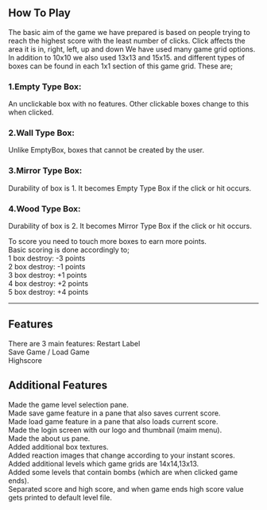 ## How To Play
The basic aim of the game we have prepared is based on people trying to reach the highest score with the least number of clicks. Click affects the area it is in, right, left, up and down We have used many game grid options. In addition to 10x10 we also used 13x13 and 15x15. and different types of boxes can be found in each 1x1 section of this game grid. These are;

### 1.Empty Type Box: 
An unclickable box with no features. Other clickable boxes change to this when clicked.<br/>
### 2.Wall Type Box: 
Unlike EmptyBox, boxes that cannot be created by the user.<br/>
### 3.Mirror Type Box: 
Durability of box is 1. It becomes Empty Type Box if the click or hit occurs.<br/>
### 4.Wood Type Box: 
Durability of box is 2. It becomes Mirror Type Box if the click or hit occurs.<br/>

To score you need to touch more boxes to earn more points.<br/>
Basic scoring is done accordingly to;<br/>
1 box destroy: -3 points<br/>
2 box destroy: -1 points<br/>
3 box destroy: +1 points<br/>
4 box destroy: +2 points<br/>
5 box destroy: +4 points
<hr/>

## Features
There are 3 main features:
Restart Label<br/>
Save Game / Load Game<br/>
Highscore<br/>

## Additional Features
Made the game level selection pane.<br/>
Made save game feature in a pane that also saves current score.<br/>
Made load game feature in a pane that also loads current score.<br/>
Made the login screen with our logo and thumbnail (maim menu).<br/>
Made the about us pane.<br/>
Added additional box textures.<br/>
Added reaction images that change according to your instant scores.<br/>
Added additional levels which game grids are 14x14,13x13.<br/>
Added some levels that contain bombs (which are when clicked game ends).<br/>
Separated score and high score, and when game ends high score value gets printed to default level file.
